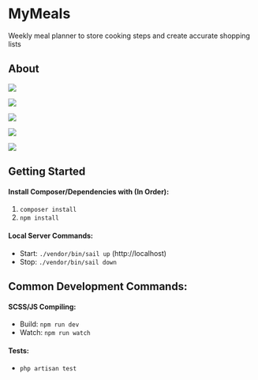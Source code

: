 # MyMeals
Weekly meal planner to store cooking steps and create accurate shopping lists

## About
![](https://raw.githubusercontent.com/FraserProvan2/MyMealPlanner/main/showcases/showcase.png?token=GHSAT0AAAAAABUYVDFSYDLBII3VCW2RNAZAYUH3SEA)

![](https://raw.githubusercontent.com/FraserProvan2/MyMealPlanner/main/showcases/shopping-list.png?token=GHSAT0AAAAAABUYVDFTEHFNTHO2WRWZK5YYYUH3VPA)

![](https://raw.githubusercontent.com/FraserProvan2/MyMealPlanner/main/showcases/plan-template.png?token=GHSAT0AAAAAABUYVDFSAEJXZG27YBG45RLSYUH3VSQ)

![](https://raw.githubusercontent.com/FraserProvan2/MyMealPlanner/main/showcases/meal-view.png?token=GHSAT0AAAAAABUYVDFT7QRGAFLE2ZRHUYI6YUH3VWA)

![](https://raw.githubusercontent.com/FraserProvan2/MyMealPlanner/main/showcases/meal-list.png?token=GHSAT0AAAAAABUYVDFT2V5KLAMVC56XF36QYUH3VYQ)





## Getting Started
#### Install Composer/Dependencies with (In Order):
1. `composer install`
2. `npm install`

#### Local Server Commands:
- Start: `./vendor/bin/sail up` (http://localhost)
- Stop: `./vendor/bin/sail down`

## Common Development Commands:
#### SCSS/JS Compiling:
- Build: `npm run dev` 
- Watch: `npm run watch`

#### Tests:
- `php artisan test`
